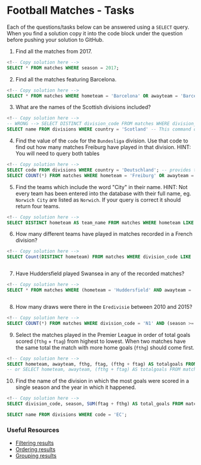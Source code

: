 # Football Matches - Tasks

Each of the questions/tasks below can be answered using a `SELECT` query. When you find a solution copy it into the code block under the question before pushing your solution to GitHub.

1) Find all the matches from 2017.

```sql
<!-- Copy solution here -->
SELECT * FROM matches WHERE season = 2017;

```

2) Find all the matches featuring Barcelona.

```sql
<!-- Copy solution here -->
SELECT * FROM matches WHERE hometeam = 'Barcelona' OR awayteam = 'Barcelona';

```

3) What are the names of the Scottish divisions included?

```sql
<!-- Copy solution here -->
-- WRONG --> SELECT DISTINCT division_code FROM matches WHERE division_code LIKE 'SC%' 
SELECT name FROM divisions WHERE country = 'Scotland' -- This command only shows the names of SC0, SC1, and SC2, it doesnt show SC3 although it is present in the matches data.

```

4) Find the value of the `code` for the `Bundesliga` division. Use that code to find out how many matches Freiburg have played in that division. HINT: You will need to query both tables

```sql
<!-- Copy solution here -->
SELECT code FROM divisions WHERE country = 'Deutschland'; -- provides the following codes: D1, D2.
SELECT COUNT(*) FROM matches WHERE hometeam = 'Freiburg' OR awayteam = 'Freiburg';


```

5)  Find the teams which include the word "City" in their name. HINT: Not every team has been entered into the database with their full name, eg. `Norwich City` are listed as `Norwich`. If your query is correct it should return four teams.

```sql
<!-- Copy solution here -->
SELECT DISTINCT hometeam AS team_name FROM matches WHERE hometeam LIKE '%City%';

```

6) How many different teams have played in matches recorded in a French division?

```sql
<!-- Copy solution here -->
SELECT Count(DISTINCT hometeam) FROM matches WHERE division_code LIKE 'F%'



```

7) Have Huddersfield played Swansea in any of the recorded matches?

```sql
<!-- Copy solution here -->
SELECT * FROM matches WHERE (hometeam = 'Huddersfield' AND awayteam = 'Swansea') OR (hometeam = 'Swansea' and awayteam = 'Huddersfield');



```

8) How many draws were there in the `Eredivisie` between 2010 and 2015?

```sql
<!-- Copy solution here -->
SELECT COUNT(*) FROM matches WHERE division_code = 'N1' AND (season >= 2010 AND season <= 2015) AND ftr = 'D'; 


```

9) Select the matches played in the Premier League in order of total goals scored (`fthg` + `ftag`) from highest to lowest. When two matches have the same total the match with more home goals (`fthg`) should come first. 

```sql
<!-- Copy solution here -->
SELECT hometeam, awayteam, fthg, ftag, (fthg + ftag) AS totalgoals FROM matches WHERE division_code = 'E0' ORDER BY totalgoals DESC, fthg DESC;
-- or SELECT hometeam, awayteam, (fthg + ftag) AS totalgoals FROM matches WHERE division_code = 'E0' ORDER BY totalgoals DESC, fthg DESC;

```

10) Find the name of the division in which the most goals were scored in a single season and the year in which it happened.

```sql
<!-- Copy solution here -->
SELECT division_code, season, SUM(ftag + fthg) AS total_goals FROM matches GROUP BY division_code, season ORDER BY total_goals DESC LIMIT 1;

SELECT name FROM divisions WHERE code = 'EC';


```

### Useful Resources

- [Filtering results](https://www.w3schools.com/sql/sql_where.asp)
- [Ordering results](https://www.w3schools.com/sql/sql_orderby.asp)
- [Grouping results](https://www.w3schools.com/sql/sql_groupby.asp)
